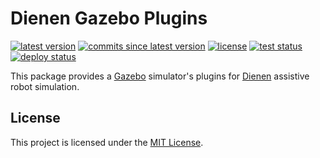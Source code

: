 # Dienen Gazebo Plugins

[![latest version](https://img.shields.io/github/v/release/threeal/dienen_gazebo_plugins)](https://github.com/threeal/dienen_gazebo_plugins/releases/)
[![commits since latest version](https://img.shields.io/github/commits-since/threeal/dienen_gazebo_plugins/latest)](https://github.com/threeal/dienen_gazebo_plugins/commits/master)
[![license](https://img.shields.io/github/license/threeal/dienen_gazebo_plugins)](./LICENSE)
[![test status](https://img.shields.io/github/workflow/status/threeal/dienen_gazebo_plugins/Build%20and%20Test?label=test)](https://github.com/threeal/dienen_gazebo_plugins/actions)
[![deploy status](https://img.shields.io/github/workflow/status/threeal/dienen_gazebo_plugins/Deploy%20Debian?label=deploy)](https://github.com/threeal/dienen_gazebo_plugins/actions/workflows/deploy-debian.yml)

This package provides a [Gazebo](http://gazebosim.org/) simulator's plugins for [Dienen](https://github.com/threeal/paper-simulasi-robot) assistive robot simulation.

## License

This project is licensed under the [MIT License](./LICENSE).
